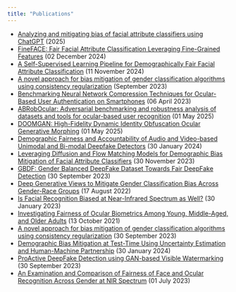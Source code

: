 ```yaml
---
title: "Publications"
---
```


- [Analyzing and mitigating bias of facial attribute classifiers using ChatGPT](/publication/chatgpt-bias/) (2025)
- [FineFACE: Fair Facial Attribute Classification Leveraging Fine-Grained Features](/publication/fineface/) (02 December 2024)
- [A Self-Supervised Learning Pipeline for Demographically Fair Facial Attribute Classification](/publication/self-supervised-fairness/) (11 November 2024)
- [A novel approach for bias mitigation of gender classification algorithms using consistency regularization](/publication/consistency-regularization/) (September 2023)
- [Benchmarking Neural Network Compression Techniques for Ocular-Based User Authentication on Smartphones](/publication/neural-network-compression/) (06 April 2023)
- [ABRobOcular: Adversarial benchmarking and robustness analysis of datasets and tools for ocular-based user recognition](/publication/abrobocular/) (01 May 2025)
- [DOOMGAN: High-Fidelity Dynamic Identity Obfuscation Ocular Generative Morphing](/publication/doomgan/) (01 May 2025)
- [Demographic Fairness and Accountability of Audio and Video-based Unimodal and Bi-modal Deepfake Detectors](/publication/book2/) (30 January 2024)
- [Leveraging Diffusion and Flow Matching Models for Demographic Bias Mitigation of Facial Attribute Classifiers](/publication/journal/) (30 November 2023)
- [GBDF: Gender Balanced DeepFake Dataset Towards Fair DeepFake Detection](/publication/gbdf/) (30 September 2023)
- [Deep Generative Views to Mitigate Gender Classification Bias Across Gender-Race Groups](/publication/icpr/) (17 August 2022)
- [Is Facial Recognition Biased at Near-Infrared Spectrum as Well?](/publication/ieee_hst/) (30 January 2023)
- [Investigating Fairness of Ocular Biometrics Among Young, Middle-Aged, and Older Adults](/publication/iccst_2021/) (13 October 2021)
- [A novel approach for bias mitigation of gender classification algorithms using consistency regularization](/publication/journal_2/) (30 September 2023)
- [Demographic Bias Mitigation at Test-Time Using Uncertainty Estimation and Human-Machine Partnership](/publication/ssrn/) (30 January 2024)
- [ProActive DeepFake Detection using GAN-based Visible Watermarking](/publication/journal3/) (30 September 2023)
- [An Examination and Comparison of Fairness of Face and Ocular Recognition Across Gender at NIR Spectrum](/publication/chapter/) (01 July 2023)